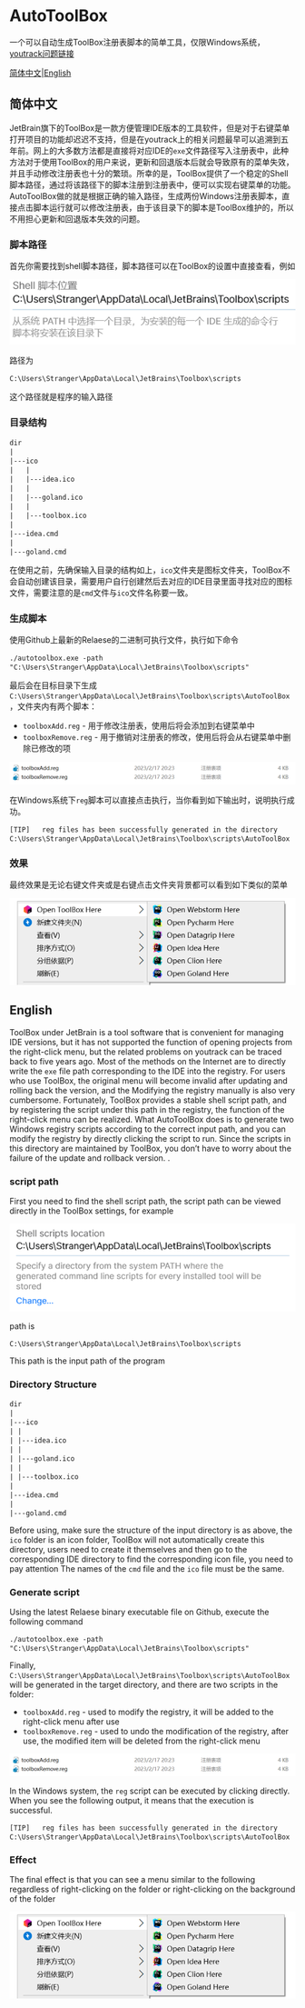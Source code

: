 # AutoToolBox

一个可以自动生成ToolBox注册表脚本的简单工具，仅限Windows系统，[youtrack问题链接](https://youtrack.jetbrains.com/issue/TBX-2540/Associate-file-extenstions-with-correct-Toolbox-app-or-with-the-Toolbox-itself-so-that-files-can-be-launched-from-Windows)

[简体中文](#简体中文)|[English](#English)

## 简体中文

JetBrain旗下的ToolBox是一款方便管理IDE版本的工具软件，但是对于右键菜单打开项目的功能却迟迟不支持，但是在youtrack上的相关问题最早可以追溯到五年前。网上的大多数方法都是直接将对应IDE的`exe`文件路径写入注册表中，此种方法对于使用ToolBox的用户来说，更新和回退版本后就会导致原有的菜单失效，并且手动修改注册表也十分的繁琐。所幸的是，ToolBox提供了一个稳定的Shell脚本路径，通过将该路径下的脚本注册到注册表中，便可以实现右键菜单的功能。AutoToolBox做的就是根据正确的输入路径，生成两份Windows注册表脚本，直接点击脚本运行就可以修改注册表，由于该目录下的脚本是ToolBox维护的，所以不用担心更新和回退版本失效的问题。

### 脚本路径

首先你需要找到shell脚本路径，脚本路径可以在ToolBox的设置中直接查看，例如

![image-20230217210439344](assets/README/image-20230217210439344.png)

路径为

```
C:\Users\Stranger\AppData\Local\JetBrains\Toolbox\scripts
```

这个路径就是程序的输入路径

### 目录结构

```
dir
|
|---ico
|   |
|   |---idea.ico
|   |
|   |---goland.ico
|   |
|   |---toolbox.ico
|
|---idea.cmd
|
|---goland.cmd
```

在使用之前，先确保输入目录的结构如上，`ico`文件夹是图标文件夹，ToolBox不会自动创建该目录，需要用户自行创建然后去对应的IDE目录里面寻找对应的图标文件，需要注意的是`cmd`文件与`ico`文件名称要一致。

### 生成脚本

使用Github上最新的Relaese的二进制可执行文件，执行如下命令

```
./autotoolbox.exe -path "C:\Users\Stranger\AppData\Local\JetBrains\Toolbox\scripts"
```

最后会在目标目录下生成`C:\Users\Stranger\AppData\Local\JetBrains\Toolbox\scripts\AutoToolBox`，文件夹内有两个脚本：

- `toolboxAdd.reg` - 用于修改注册表，使用后将会添加到右键菜单中
- `toolboxRemove.reg` - 用于撤销对注册表的修改，使用后将会从右键菜单中删除已修改的项

![image-20230217211635959](assets/README/image-20230217211635959.png)

在Windows系统下`reg`脚本可以直接点击执行，当你看到如下输出时，说明执行成功。

```
[TIP]   reg files has been successfully generated in the directory C:\Users\Stranger\AppData\Local\JetBrains\Toolbox\scripts\AutoToolBox
```

### 效果

最终效果是无论右键文件夹或是右键点击文件夹背景都可以看到如下类似的菜单

![image-20230217212654787](assets/README/image-20230217212654787.png)

## English
ToolBox under JetBrain is a tool software that is convenient for managing IDE versions, but it has not supported the function of opening projects from the right-click menu, but the related problems on youtrack can be traced back to five years ago. Most of the methods on the Internet are to directly write the `exe` file path corresponding to the IDE into the registry. For users who use ToolBox, the original menu will become invalid after updating and rolling back the version, and the Modifying the registry manually is also very cumbersome. Fortunately, ToolBox provides a stable shell script path, and by registering the script under this path in the registry, the function of the right-click menu can be realized. What AutoToolBox does is to generate two Windows registry scripts according to the correct input path, and you can modify the registry by directly clicking the script to run. Since the scripts in this directory are maintained by ToolBox, you don’t have to worry about the failure of the update and rollback version. .

### script path

First you need to find the shell script path, the script path can be viewed directly in the ToolBox settings, for example

![image-20230217212318717](assets/README/image-20230217212318717.png)

path is

```
C:\Users\Stranger\AppData\Local\JetBrains\Toolbox\scripts
```

This path is the input path of the program

### Directory Structure

```
dir
|
|---ico
| |
| |---idea.ico
| |
| |---goland.ico
| |
| |---toolbox.ico
|
|---idea.cmd
|
|---goland.cmd
```

Before using, make sure the structure of the input directory is as above, the `ico` folder is an icon folder, ToolBox will not automatically create this directory, users need to create it themselves and then go to the corresponding IDE directory to find the corresponding icon file, you need to pay attention The names of the `cmd` file and the `ico` file must be the same.

### Generate script

Using the latest Relaese binary executable file on Github, execute the following command

```
./autotoolbox.exe -path "C:\Users\Stranger\AppData\Local\JetBrains\Toolbox\scripts"
```

Finally, `C:\Users\Stranger\AppData\Local\JetBrains\Toolbox\scripts\AutoToolBox` will be generated in the target directory, and there are two scripts in the folder:

- `toolboxAdd.reg` - used to modify the registry, it will be added to the right-click menu after use
- `toolboxRemove.reg` - used to undo the modification of the registry, after use, the modified item will be deleted from the right-click menu


![image-20230217211635959](assets/README/image-20230217211635959.png)

In the Windows system, the `reg` script can be executed by clicking directly. When you see the following output, it means that the execution is successful.

```
[TIP]   reg files has been successfully generated in the directory C:\Users\Stranger\AppData\Local\JetBrains\Toolbox\scripts\AutoToolBox
```

### Effect

The final effect is that you can see a menu similar to the following regardless of right-clicking on the folder or right-clicking on the background of the folder

![image-20230217212654787](assets/README/image-20230217212654787.png)
